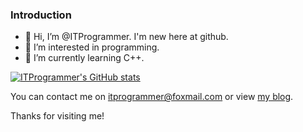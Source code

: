 ### Introduction
- 👋 Hi, I’m @ITProgrammer. I'm new here at github.
- 👀 I’m interested in programming.
- 🌱 I’m currently learning C++.

[![ITProgrammer's GitHub stats](https://github-readme-stats.vercel.app/api?username=jtsjy&show_icons=true&hide=prs)](https://github.com/anuraghazra/github-readme-stats)

You can contact me on [itprogrammer@foxmail.com](mailto:itprogrammer@foxmail.com) or view [my blog](www.cnblogs.com/huishou1981).

Thanks for visiting me!

